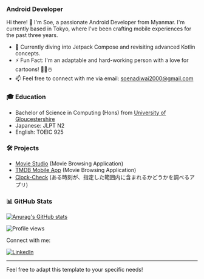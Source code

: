 
<!-- <img align="right" width = 200px alt="Github" src="images/hello.jpeg" /> -->

### Android Developer
Hi there! 👋 I'm Soe, a passionate Android Developer from Myanmar. I'm currently based in Tokyo, where I've been crafting mobile experiences for the past three years.

* 🌱 Currently diving into Jetpack Compose and revisiting advanced Kotlin concepts.
* ⚡️ Fun Fact: I'm an adaptable and hard-working person with a love for cartoons! 🦄🌸☃️
* 📫 Feel free to connect with me via email: soenadiwai2000@gmail.com


### 🎓 Education

* Bachelor of Science in Computing (Hons) from [University of Gloucestershire](https://www.glos.ac.uk/)
* Japanese: JLPT N2
* English: TOEIC 925

### 🛠️ Projects
- [Movie Studio](https://github.com/SoeNadiWai/movie-studio) (Movie Browsing Application)
- [TMDB Mobile App](https://github.com/SoeNadiWai/TMDB_Mobile_App) (Movie Browsing Application)
- [Clock-Check](https://github.com/SoeNadiWai/clock-check) (ある時刻が、指定した範囲内に含まれるかどうかを調べるアプリ)

### 📊 GitHub Stats

[![Anurag's GitHub stats](https://github-readme-stats.vercel.app/api?username=SoeNadiWai)](https://github.com/anuragk91/github-readme-stats)

![Profile views](https://komarev.com/ghpvc/?username=SoeNadiWai)

Connect with me:

[![LinkedIn](https://img.shields.io/badge/LinkedIn-blue?style=flat-square&logo=linkedin)](https://www.linkedin.com/in/soe-nadi-wai-b700b016a/?originalSubdomain=jp)

---

Feel free to adapt this template to your specific needs!

